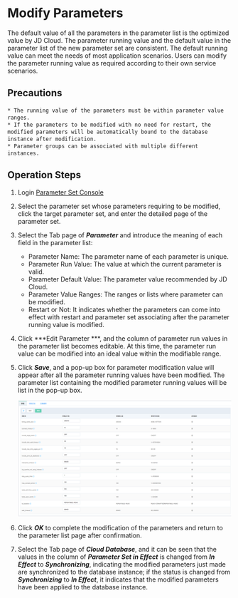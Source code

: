# Modify Parameters
The default value of all the parameters in the parameter list is the optimized value by JD Cloud. The parameter running value and the default value in the parameter list of the new parameter set are consistent. The default running value can meet the needs of most application scenarios. Users can modify the parameter running value as required according to their own service scenarios.

## Precautions
    * The running value of the parameters must be within parameter value ranges.
    * If the parameters to be modified with no need for restart, the modified parameters will be automatically bound to the database instance after modification.
    * Parameter groups can be associated with multiple different instances.

## Operation Steps
1. Login [Parameter Set Console](https://rds-console.jdcloud.com/paramgroup/list)
2. Select the parameter set whose parameters requiring to be modified, click the target parameter set, and enter the detailed page of the parameter set.
3. Select the Tab page of ***Parameter*** and introduce the meaning of each field in the parameter list:
    * Parameter Name: The parameter name of each parameter is unique.
    * Parameter Run Value: The value at which the current parameter is valid.
    * Parameter Default Value: The parameter value recommended by JD Cloud.
    * Parameter Value Ranges: The ranges or lists where parameter can be modified.
    * Restart or Not: It indicates whether the parameters can come into effect with restart and parameter set associating after the parameter running value is modified.
4. Click ***Edit Parameter ***, and the column of parameter run values in the parameter list becomes editable. At this time, the parameter run value can be modified into an ideal value within the modifiable range.
5. Click ***Save***, and a pop-up box for parameter modification value will appear after all the parameter running values ​​have been modified. The parameter list containing the modified parameter running values will be list in the pop-up box.

    ![Screen Shot](../../../image/RDS/modify-parameter.png)

6. Click ***OK*** to complete the modification of the parameters and return to the parameter list page after confirmation.
7. Select the Tab page of ***Cloud Database***, and it can be seen that the values in the column of ***Parameter Set in Effect*** is changed from ***In Effect*** to ***Synchronizing***, indicating the modified parameters just made are synchronized to the database instance; if the status is changed from ***Synchronizing*** to ***In Effect***, it indicates that the modified parameters have been applied to the database instance.
